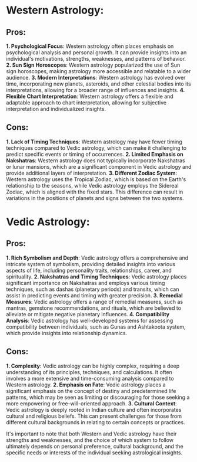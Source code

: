 # Western Astrology:

## Pros:

**1.  Psychological Focus**: Western astrology often places emphasis on psychological analysis and personal growth. It can provide insights into an individual's motivations, strengths, weaknesses, and patterns of behavior.
**2.  Sun Sign Horoscopes**: Western astrology popularized the use of Sun sign horoscopes, making astrology more accessible and relatable to a wider audience.
**3.  Modern Interpretations**: Western astrology has evolved over time, incorporating new planets, asteroids, and other celestial bodies into its interpretations, allowing for a broader range of influences and insights.
**4.  Flexible Chart Interpretation**: Western astrology offers a flexible and adaptable approach to chart interpretation, allowing for subjective interpretation and individualized insights.

## Cons:

**1.  Lack of Timing Techniques**: Western astrology may have fewer timing techniques compared to Vedic astrology, which can make it challenging to predict specific events or timing of occurrences.
**2.  Limited Emphasis on Nakshatras**: Western astrology does not typically incorporate Nakshatras or lunar mansions, which are a significant component in Vedic astrology and provide additional layers of interpretation.
**3.  Different Zodiac System**: Western astrology uses the Tropical Zodiac, which is based on the Earth's relationship to the seasons, while Vedic astrology employs the Sidereal Zodiac, which is aligned with the fixed stars. This difference can result in variations in the positions of planets and signs between the two systems.

# Vedic Astrology:

## Pros:

**1.  Rich Symbolism and Depth**: Vedic astrology offers a comprehensive and intricate system of symbolism, providing detailed insights into various aspects of life, including personality traits, relationships, career, and spirituality.
**2.  Nakshatras and Timing Techniques**: Vedic astrology places significant importance on Nakshatras and employs various timing techniques, such as dashas (planetary periods) and transits, which can assist in predicting events and timing with greater precision.
**3.  Remedial Measures**: Vedic astrology offers a range of remedial measures, such as mantras, gemstone recommendations, and rituals, which are believed to alleviate or mitigate negative planetary influences.
**4.  Compatibility Analysis**: Vedic astrology has well-developed systems for assessing compatibility between individuals, such as Gunas and Ashtakoota system, which provide insights into relationship dynamics.

## Cons:

**1.  Complexity**: Vedic astrology can be highly complex, requiring a deep understanding of its principles, techniques, and calculations. It often involves a more extensive and time-consuming analysis compared to Western astrology.
**2.  Emphasis on Fate**: Vedic astrology places a significant emphasis on the concept of destiny and predetermined life patterns, which may be seen as limiting or discouraging for those seeking a more empowering or free-will-oriented approach.
**3.  Cultural Context**: Vedic astrology is deeply rooted in Indian culture and often incorporates cultural and religious beliefs. This can present challenges for those from different cultural backgrounds in relating to certain concepts or practices.

It's important to note that both Western and Vedic astrology have their strengths and weaknesses, and the choice of which system to follow ultimately depends on personal preference, cultural background, and the specific needs or interests of the individual seeking astrological insights.